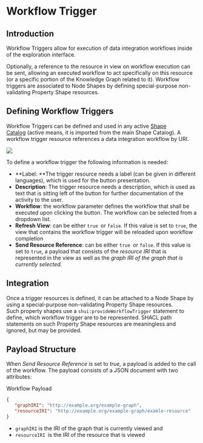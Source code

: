 # Workflow Trigger

## Introduction

Workflow Triggers allow for execution of data integration workflows inside of the exploration interface.

Optionally, a reference to the resource in view on workflow execution can be sent, allowing an executed workflow to act specifically on this resource (or a specific portion of the Knowledge Graph related to it). Workflow triggers are associated to Node Shapes by defining special-purpose non-validating Property Shape resources.

## Defining Workflow Triggers

Workflow Triggers can be defined and used in any active [Shape Catalog](https://documentation.eccenca.com/latest/explore-and-author/building-a-customized-user-interface) (active means, it is imported from the main Shape Catalog). A workflow trigger resource references a data integration workflow by URI.

![](https://documentation.eccenca.com/files/latest/15110347/15110799/1/1647262922642/image2022-3-14_14-2-2.png)

To define a workflow trigger the following information is needed:

-   **Label: **The trigger resource needs a label (can be given in different languages), which is used for the button presentation.
-   **Description**: The trigger resource needs a description, which is used as text that is sitting left of the button for further documentation of the activity to the user.
-   **Workflow**: the workflow parameter defines the workflow that shall be executed upon clicking the button. The workflow can be selected from a dropdown list.
-   **Refresh View**: can be either `true `or `false`*.* If this value is set to `true`, the view that contains the workflow trigger will be reloaded upon workflow completion
-   **Send Resource Reference**: can be either `true `or `false`. If this value is set to `true`, a payload that consists of the *resource IRI* that is represented in the view as well as the *graph IRI *of the graph that is currently selected*.*

## Integration

Once a trigger resources is defined, it can be attached to a Node Shape by using a special-purpose non-validating Property Shape resources. Such property shapes use a `shui:provideWorkflowTrigger` statement to define, which workflow trigger are to be represented. SHACL path statements on such Property Shape resources are meaningless and ignored, but may be provided.

## Payload Structure

When *Send Resource Reference* is set to *true,* a payload is added to the call of the workflow. The payload consists of a JSON document with two attributes:

Workflow Payload

``` json
{
   "graphIRI": "http://example.org/example-graph",
   "resourceIRI": "http://example.org/example-graph/examle-resource"
}
```

-   `graphIRI` is the IRI of the graph that is currently viewed and
-   `resourceIRI `is the IRI of the resource that is viewed